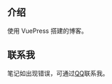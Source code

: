 ## 介绍
使用 VuePress 搭建的博客。

## 联系我
笔记如出现错误，可通过[QQ](http://wpa.qq.com/msgrd?v=3&uin=731509863&site=qq&menu=yes)联系我。
